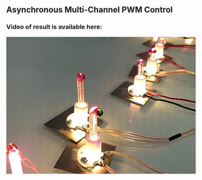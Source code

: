 ## Asynchronous Multi-Channel PWM Control

### Video of result is available here: <br />
[![](images/luciole.png)](https://youtu.be/0Y3vrsblZHA)
